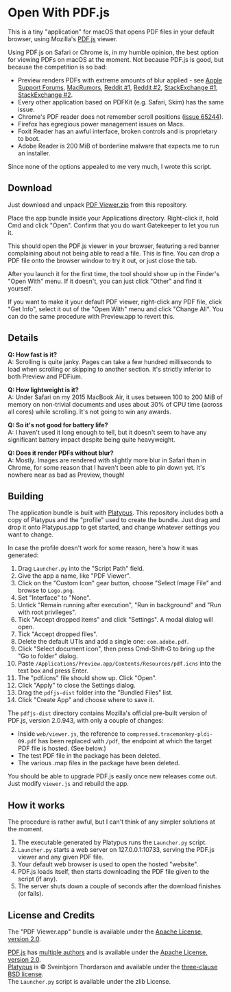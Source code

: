 # Open With PDF.js

This is a tiny "application" for macOS that opens PDF files in your default browser, using Mozilla's [PDF.js](https://mozilla.github.io/pdf.js/) viewer.

Using PDF.js on Safari or Chrome is, in my humble opinion, the best option for viewing PDFs on macOS at the moment. Not because PDF.js is good, but because the competition is so bad:

* Preview renders PDFs with extreme amounts of blur applied - see [Apple Support Forums](https://discussions.apple.com/thread/8226552), [MacRumors](https://forums.macrumors.com/threads/pdfs-and-preview-—-why-so-blurry.2145687/), [Reddit #1](https://old.reddit.com/r/MacOS/comments/8tpdg9/is_blurry_pdf_rendering_in_preview_fixed_in/), [Reddit #2](https://www.reddit.com/r/apple/comments/72lxjx/macos_high_sierra_blurry_pdfs_in_preview/), [StackExchange #1](https://apple.stackexchange.com/questions/357194/how-to-make-preview-render-pdf-docs-with-crisp-fonts-on-macbook-air-without-ret?rq=1), [StackExchange #2](https://apple.stackexchange.com/questions/347981/blurry-pdf-in-preview-safari-on-osx-mojave).
* Every other application based on PDFKit (e.g. Safari, Skim) has the same issue.
* Chrome's PDF reader does not remember scroll positions ([issue 65244](https://bugs.chromium.org/p/chromium/issues/detail?id=65244)).
* Firefox has egregious power management issues on Macs.
* Foxit Reader has an awful interface, broken controls and is proprietary to boot.
* Adobe Reader is 200 MiB of borderline malware that expects me to run an installer.

Since none of the options appealed to me very much, I wrote this script.

## Download

Just download and unpack [PDF Viewer.zip](https://github.com/xndc/open-with-pdfjs/raw/master/PDF%20Viewer.zip) from this repository.

Place the app bundle inside your Applications directory. Right-click it, hold Cmd and click "Open". Confirm that you do want Gatekeeper to let you run it.

This should open the PDF.js viewer in your browser, featuring a red banner complaining about not being able to read a file. This is fine. You can drop a PDF file onto the browser window to try it out, or just close the tab.

After you launch it for the first time, the tool should show up in the Finder's "Open With" menu. If it doesn't, you can just click "Other" and find it yourself.

If you want to make it your default PDF viewer, right-click any PDF file, click "Get Info", select it out of the "Open With" menu and click "Change All". You can do the same procedure with Preview.app to revert this.

## Details

**Q: How fast is it?**  
A: Scrolling is quite janky. Pages can take a few hundred milliseconds to load when scrolling or skipping to another section. It's strictly inferior to both Preview and PDFium.

**Q: How lightweight is it?**  
A: Under Safari on my 2015 MacBook Air, it uses between 100 to 200 MiB of memory on non-trivial documents and uses about 30% of CPU time (across all cores) while scrolling. It's not going to win any awards.

**Q: So it's not good for battery life?**  
A: I haven't used it long enough to tell, but it doesn't seem to have any significant battery impact despite being quite heavyweight.

**Q: Does it render PDFs without blur?**  
A: Mostly. Images are rendered with slightly more blur in Safari than in Chrome, for some reason that I haven't been able to pin down yet. It's nowhere near as bad as Preview, though!


## Building

The application bundle is built with [Platypus](https://sveinbjorn.org/platypus). This repository includes both a copy of Platypus and the "profile" used to create the bundle. Just drag and drop it onto Platypus.app to get started, and change whatever settings you want to change.

In case the profile doesn't work for some reason, here's how it was generated:

1. Drag `Launcher.py` into the "Script Path" field.
2. Give the app a name, like "PDF Viewer".
3. Click on the "Custom Icon" gear button, choose "Select Image File" and browse to `Logo.png`.
4. Set "Interface" to "None".
5. Untick "Remain running after execution", "Run in background" and "Run with root privileges".
6. Tick "Accept dropped items" and click "Settings". A modal dialog will open.
7. Tick "Accept dropped files".
8. Delete the default UTIs and add a single one: `com.adobe.pdf`.
9. Click "Select document icon", then press Cmd-Shift-G to bring up the "Go to folder" dialog.
10. Paste `/Applications/Preview.app/Contents/Resources/pdf.icns` into the text box and press Enter.
11. The "pdf.icns" file should show up. Click "Open".
12. Click "Apply" to close the Settings dialog.
13. Drag the `pdfjs-dist` folder into the "Bundled Files" list.
14. Click "Create App" and choose where to save it.

The `pdfjs-dist` directory contains Mozilla's official pre-built version of PDF.js, version 2.0.943, with only a couple of changes:

* Inside `web/viewer.js`, the reference to `compressed.tracemonkey-pldi-09.pdf` has been replaced with `/pdf`, the endpoint at which the target PDF file is hosted. (See below.)
* The test PDF file in the package has been deleted.
* The various .map files in the package have been deleted.

You should be able to upgrade PDF.js easily once new releases come out. Just modify `viewer.js` and rebuild the app.

## How it works

The procedure is rather awful, but I can't think of any simpler solutions at the moment.

1. The executable generated by Platypus runs the `Launcher.py` script.
2. `Launcher.py` starts a web server on 127.0.0.1:10733, serving the PDF.js viewer and any given PDF file.
3. Your default web browser is used to open the hosted "website".
4. PDF.js loads itself, then starts downloading the PDF file given to the script (if any).
4. The server shuts down a couple of seconds after the download finishes (or fails).

## License and Credits

The "PDF Viewer.app" bundle is available under the [Apache License, version 2.0](https://www.apache.org/licenses/LICENSE-2.0.html).

[PDF.js](https://mozilla.github.io/pdf.js/) has [multiple authors](https://github.com/mozilla/pdf.js/blob/master/AUTHORS) and is available under the [Apache License, version 2.0](https://github.com/mozilla/pdf.js/blob/master/LICENSE).  
[Platypus](https://sveinbjorn.org/platypus) is &copy; Sveinbjorn Thordarson and available under the [three-clause BSD license](https://sveinbjorn.org/bsd_license).  
The `Launcher.py` script is available under the zlib License.